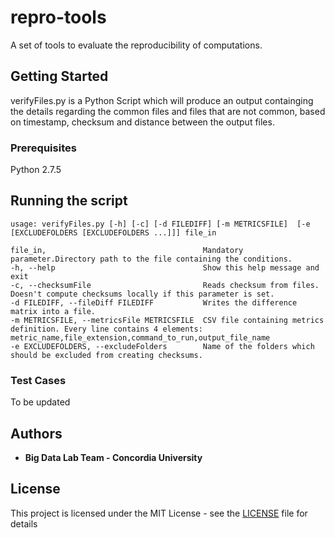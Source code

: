 # repro-tools
A set of tools to evaluate the reproducibility of computations.


## Getting Started

verifyFiles.py is a Python Script which will produce an output containging the details regarding the common files and files that are not common, based on timestamp, checksum and distance between the output files.

### Prerequisites

Python 2.7.5

## Running the script

```
usage: verifyFiles.py [-h] [-c] [-d FILEDIFF] [-m METRICSFILE]  [-e [EXCLUDEFOLDERS [EXCLUDEFOLDERS ...]]] file_in

file_in,                                   Mandatory parameter.Directory path to the file containing the conditions.
-h, --help                                 Show this help message and exit
-c, --checksumFile                         Reads checksum from files. Doesn't compute checksums locally if this parameter is set.
-d FILEDIFF, --fileDiff FILEDIFF           Writes the difference matrix into a file.
-m METRICSFILE, --metricsFile METRICSFILE  CSV file containing metrics definition. Every line contains 4 elements: metric_name,file_extension,command_to_run,output_file_name
-e EXCLUDEFOLDERS, --excludeFolders        Name of the folders which should be excluded from creating checksums. 
```

### Test Cases

To be updated


## Authors

* **Big Data Lab Team - Concordia University**

## License

This project is licensed under the MIT License - see the [LICENSE](LICENSE) file for details




